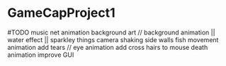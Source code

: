 # GameCapProject1

#TODO
music 
net animation 
background art // background animation || water effect || sparkley things
camera shaking
side walls
fish movement animation
add tears // eye animation
add cross hairs to mouse
death animation
improve GUI
